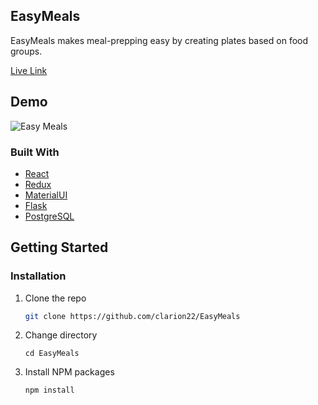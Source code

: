 ## EasyMeals

EasyMeals makes meal-prepping easy by creating plates based on food groups. 

[Live Link](https://eazymeals.herokuapp.com)

## Demo
![Easy Meals](https://user-images.githubusercontent.com/66930118/114934464-e6daf100-9e07-11eb-9722-796f8148db6c.gif)

### Built With

* [React](https://reactjs.org/)
* [Redux](https://react-redux.js.org/)
* [MaterialUI](https://material-ui.com/)
* [Flask](https://react-redux.js.org/)
* [PostgreSQL](https://www.postgresql.org/)

## Getting Started

### Installation
1. Clone the repo
   ```sh
   git clone https://github.com/clarion22/EasyMeals
   ```
2. Change directory 
   ```
   cd EasyMeals
   ```
3. Install NPM packages
   ```
   npm install
   ```
